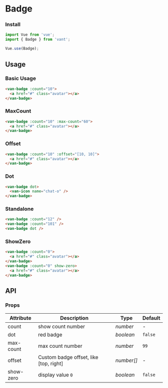 # Badge

### Install

```js
import Vue from 'vue';
import { Badge } from 'vant';

Vue.use(Badge);
```

## Usage

### Basic Usage

```html
<van-badge :count="10">
  <a href="#" class="avatar"></a>
</van-badge>
```

### MaxCount

```html
<van-badge :count="10" :max-count="60">
  <a href="#" class="avatar"></a>
</van-badge>
```

### Offset

```html
<van-badge :count="10" :offset="[10, 10]">
  <a href="#" class="avatar"></a>
</van-badge>
```

### Dot

```html
<van-badge dot>
  <van-icon name="chat-o" />
</van-badge>
```

### Standalone

```html
<van-badge :count="12" />
<van-badge :count="101" />
<van-badge dot />
```

### ShowZero

```html
<van-badge :count="0">
  <a href="#" class="avatar"></a>
</van-badge>
<van-badge :count="0" show-zero>
  <a href="#" class="avatar"></a>
</van-badge>
```

## API

### Props

| Attribute | Description | Type | Default |
| --- | --- | --- | --- |
| count | show count number | _number_ | - |
| dot | red badge | _boolean_ | `false` |
| max-count | max count number | _number_ | `99` |
| offset | Custom badge offset, like [top, right] | _number[]_ | - |
| show-zero | display value `0` | _boolean_ | `false` |
